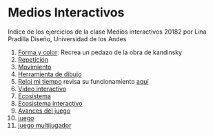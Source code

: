 # Medios Interactivos
Indice de los ejercicios de la clase Medios interactivos 20182 por Lina Pradilla
Diseño, Universidad de los Andes
1. [Forma y color](https://linapradilla.github.io/mediosInteractivos/01/): Recrea un pedazo de la obra de kandinsky
2. [Repetición](https://linapradilla.github.io/mediosInteractivos/02/)
3. [Movimiento](https://linapradilla.github.io/mediosInteractivos/03/)
4. [Herramienta de dibujo](https://linapradilla.github.io/mediosInteractivos/04/)
5. [Reloj mi tiempo](https://linapradilla.github.io/mediosInteractivos/05/) revisa su funcionamiento [aquí](https://youtu.be/eiGE7GHg-EM)
6. [Video interactivo](https://linapradilla.github.io/mediosInteractivos/06/)
7. [Ecosistema](https://linapradilla.github.io/mediosInteractivos/07/)
8. [Ecosistema interactivo](https://linapradilla.github.io/mediosInteractivos/08/)
9. [Avances del juego](https://linapradilla.github.io/mediosInteractivos/juego/)
10. [juego](https://linapradilla.github.io/mediosInteractivos/juegoJugable/)
11. [juego multijugador](https://linapradilla.github.io/mediosInteractivos/juegoEntrega/)

